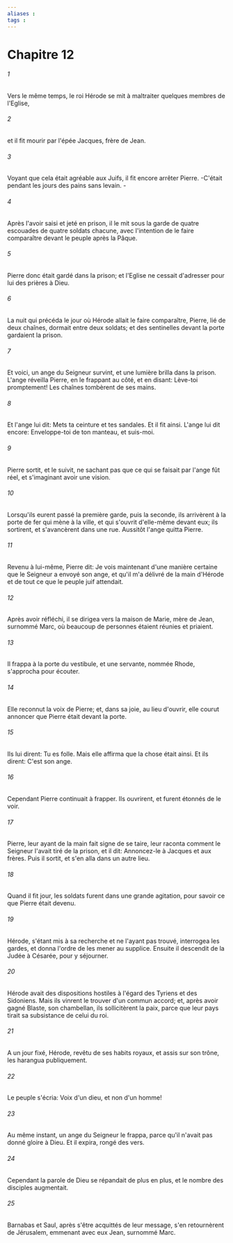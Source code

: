 ```yaml
---
aliases : 
tags : 
---
```


# Chapitre 12

###### 1
Vers le même temps, le roi Hérode se mit à maltraiter quelques membres de l'Eglise,
###### 2
et il fit mourir par l'épée Jacques, frère de Jean.
###### 3
Voyant que cela était agréable aux Juifs, il fit encore arrêter Pierre. -C'était pendant les jours des pains sans levain. -
###### 4
Après l'avoir saisi et jeté en prison, il le mit sous la garde de quatre escouades de quatre soldats chacune, avec l'intention de le faire comparaître devant le peuple après la Pâque.
###### 5
Pierre donc était gardé dans la prison; et l'Eglise ne cessait d'adresser pour lui des prières à Dieu.
###### 6
La nuit qui précéda le jour où Hérode allait le faire comparaître, Pierre, lié de deux chaînes, dormait entre deux soldats; et des sentinelles devant la porte gardaient la prison.
###### 7
Et voici, un ange du Seigneur survint, et une lumière brilla dans la prison. L'ange réveilla Pierre, en le frappant au côté, et en disant: Lève-toi promptement! Les chaînes tombèrent de ses mains.
###### 8
Et l'ange lui dit: Mets ta ceinture et tes sandales. Et il fit ainsi. L'ange lui dit encore: Enveloppe-toi de ton manteau, et suis-moi.
###### 9
Pierre sortit, et le suivit, ne sachant pas que ce qui se faisait par l'ange fût réel, et s'imaginant avoir une vision.
###### 10
Lorsqu'ils eurent passé la première garde, puis la seconde, ils arrivèrent à la porte de fer qui mène à la ville, et qui s'ouvrit d'elle-même devant eux; ils sortirent, et s'avancèrent dans une rue. Aussitôt l'ange quitta Pierre.
###### 11
Revenu à lui-même, Pierre dit: Je vois maintenant d'une manière certaine que le Seigneur a envoyé son ange, et qu'il m'a délivré de la main d'Hérode et de tout ce que le peuple juif attendait.
###### 12
Après avoir réfléchi, il se dirigea vers la maison de Marie, mère de Jean, surnommé Marc, où beaucoup de personnes étaient réunies et priaient.
###### 13
Il frappa à la porte du vestibule, et une servante, nommée Rhode, s'approcha pour écouter.
###### 14
Elle reconnut la voix de Pierre; et, dans sa joie, au lieu d'ouvrir, elle courut annoncer que Pierre était devant la porte.
###### 15
Ils lui dirent: Tu es folle. Mais elle affirma que la chose était ainsi. Et ils dirent: C'est son ange.
###### 16
Cependant Pierre continuait à frapper. Ils ouvrirent, et furent étonnés de le voir.
###### 17
Pierre, leur ayant de la main fait signe de se taire, leur raconta comment le Seigneur l'avait tiré de la prison, et il dit: Annoncez-le à Jacques et aux frères. Puis il sortit, et s'en alla dans un autre lieu.
###### 18
Quand il fit jour, les soldats furent dans une grande agitation, pour savoir ce que Pierre était devenu.
###### 19
Hérode, s'étant mis à sa recherche et ne l'ayant pas trouvé, interrogea les gardes, et donna l'ordre de les mener au supplice. Ensuite il descendit de la Judée à Césarée, pour y séjourner.
###### 20
Hérode avait des dispositions hostiles à l'égard des Tyriens et des Sidoniens. Mais ils vinrent le trouver d'un commun accord; et, après avoir gagné Blaste, son chambellan, ils sollicitèrent la paix, parce que leur pays tirait sa subsistance de celui du roi.
###### 21
A un jour fixé, Hérode, revêtu de ses habits royaux, et assis sur son trône, les harangua publiquement.
###### 22
Le peuple s'écria: Voix d'un dieu, et non d'un homme!
###### 23
Au même instant, un ange du Seigneur le frappa, parce qu'il n'avait pas donné gloire à Dieu. Et il expira, rongé des vers.
###### 24
Cependant la parole de Dieu se répandait de plus en plus, et le nombre des disciples augmentait.
###### 25
Barnabas et Saul, après s'être acquittés de leur message, s'en retournèrent de Jérusalem, emmenant avec eux Jean, surnommé Marc.
